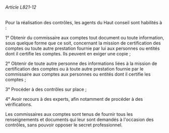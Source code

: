 ###### Article L821-12

Pour la réalisation des contrôles, les agents du Haut conseil sont habilités à :

1° Obtenir du commissaire aux comptes tout document ou toute information, sous quelque forme que ce soit, concernant la mission de certification des comptes ou toute autre prestation fournie par lui aux personnes ou entités dont il certifie les comptes. Ils peuvent en exiger une copie ;

2° Obtenir de toute autre personne des informations liées à la mission de certification des comptes ou à toute autre prestation fournie par le commissaire aux comptes aux personnes ou entités dont il certifie les comptes ;

3° Procéder à des contrôles sur place ;

4° Avoir recours à des experts, afin notamment de procéder à des vérifications.

Les commissaires aux comptes sont tenus de fournir tous les renseignements et documents qui leur sont demandés à l'occasion des contrôles, sans pouvoir opposer le secret professionnel.

